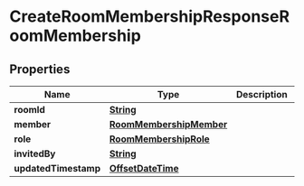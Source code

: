 

# CreateRoomMembershipResponseRoomMembership


## Properties

| Name | Type | Description | Notes |
|------------ | ------------- | ------------- | -------------|
|**roomId** | [**String**](String.md) |  |  [optional] |
|**member** | [**RoomMembershipMember**](RoomMembershipMember.md) |  |  [optional] |
|**role** | [**RoomMembershipRole**](RoomMembershipRole.md) |  |  [optional] |
|**invitedBy** | [**String**](String.md) |  |  [optional] |
|**updatedTimestamp** | [**OffsetDateTime**](OffsetDateTime.md) |  |  [optional] |



